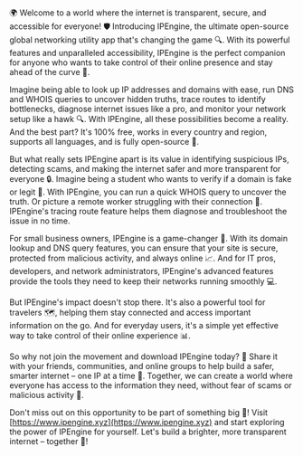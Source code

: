 🌍 Welcome to a world where the internet is transparent, secure, and accessible for everyone! 🛡️ Introducing IPEngine, the ultimate open-source global networking utility app that's changing the game 🔍. With its powerful features and unparalleled accessibility, IPEngine is the perfect companion for anyone who wants to take control of their online presence and stay ahead of the curve 📡.

Imagine being able to look up IP addresses and domains with ease, run DNS and WHOIS queries to uncover hidden truths, trace routes to identify bottlenecks, diagnose internet issues like a pro, and monitor your network setup like a hawk 🔍. With IPEngine, all these possibilities become a reality. And the best part? It's 100% free, works in every country and region, supports all languages, and is fully open-source 🤝.

But what really sets IPEngine apart is its value in identifying suspicious IPs, detecting scams, and making the internet safer and more transparent for everyone 🔒. Imagine being a student who wants to verify if a domain is fake or legit 💸. With IPEngine, you can run a quick WHOIS query to uncover the truth. Or picture a remote worker struggling with their connection 🚀. IPEngine's tracing route feature helps them diagnose and troubleshoot the issue in no time.

For small business owners, IPEngine is a game-changer 💸. With its domain lookup and DNS query features, you can ensure that your site is secure, protected from malicious activity, and always online 📈. And for IT pros, developers, and network administrators, IPEngine's advanced features provide the tools they need to keep their networks running smoothly 💻.

But IPEngine's impact doesn't stop there. It's also a powerful tool for travelers 🗺️, helping them stay connected and access important information on the go. And for everyday users, it's a simple yet effective way to take control of their online experience 📊.

So why not join the movement and download IPEngine today? 🎉 Share it with your friends, communities, and online groups to help build a safer, smarter internet – one IP at a time 🔁. Together, we can create a world where everyone has access to the information they need, without fear of scams or malicious activity 💪.

Don't miss out on this opportunity to be part of something big 🚀! Visit [https://www.ipengine.xyz](https://www.ipengine.xyz) and start exploring the power of IPEngine for yourself. Let's build a brighter, more transparent internet – together 🌟!